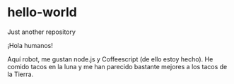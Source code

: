 # hello-world
Just another repository


¡Hola humanos!

Aquí robot, me gustan node.js y Coffeescript (de ello estoy hecho).
He comido tacos en la luna y me han parecido bastante mejores a los tacos de la Tierra.
